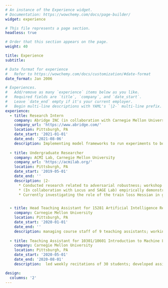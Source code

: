 ```yaml
---
# An instance of the Experience widget.
# Documentation: https://wowchemy.com/docs/page-builder/
widget: experience

# This file represents a page section.
headless: true

# Order that this section appears on the page.
weight: 40

title: Experience
subtitle:

# Date format for experience
#   Refer to https://wowchemy.com/docs/customization/#date-format
date_format: Jan 2006

# Experiences.
#   Add/remove as many `experience` items below as you like.
#   Required fields are `title`, `company`, and `date_start`.
#   Leave `date_end` empty if it's your current employer.
#   Begin multi-line descriptions with YAML's `|2-` multi-line prefix.
experience:
  - title: Research Intern
    company: Abridge INC (in collaboration with Carnegie Mellon University)
    company_url: 'https://www.abridge.com/'
    location: Pittsburgh, PA
    date_start: '2021-01-01'
    date_end: '2021-08-06'
    description: Implementing model frameworks to run experiments to boost symptom classification performance based on doctor patient transcripts
  
  - title: Undergraduate Researcher
    company: ACMI Lab, Carnegie Mellon University
    company_url: 'https://acmilab.org/'
    location: Pittsburgh, PA
    date_start: '2019-05-01'
    date_end: ''
    description: |2-
      * Conducted research related to adversarial robustness; workshop paper accepted at <strong>bold NeurIPS 2019</strong>; presented at Science Meets Engineering of Deep Learning Workshop 2019
      * (In collaboration with Locus and SAGE Lab) empirically demonstrated that full-batch gradient descent on neural network training objectives typically operates in a regime that is inconsistent with several widespread presumptions in the field of optimization; conference paper accepted at ICLR 2021 and workshop paper accepted at NeurIPS OPT2020
      * Currently investigating the role of the train loss Hessian in generalization ability of models trained via stochastic gradient descent and full-batch gradient descent


  - title: Head Teaching Assistant for 15281 Artificial Intelligence Representation & Problem Solving
    company: Carnegie Mellon University
    location: Pittsburgh, PA
    date_start: '2020-01-01'
    date_end: ''
    description: managing course staff of 9 teaching assistants; working directly with professors to maximize student learning; lead multiple weekly recitations of 30 students; develop assignments, recitations, and course notes; hold weekly office hours; head TA since January 2021
 
  - title: Teaching Assistant for 10301/10601 Introduction to Machine Learning (Undergraduate and Graduate Level)
    company: Carnegie Mellon University
    location: Pittsburgh, PA
    date_start: '2020-05-01'
    date_end: '2020-08-01'
    description:  led weekly recitations of 30 students; developed assignments and recitations; held weekly office hours

design:
  columns: '2'
---
```

